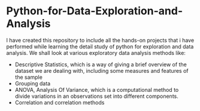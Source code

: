 # Python-for-Data-Exploration-and-Analysis

I have created this repository to include all the hands-on projects that i have performed while learning the detail study
of python for exploration and data analysis.
We shall look at various exploratory data analysis methods like: 
 

* Descriptive Statistics, which is a way of giving a brief overview of the dataset we are dealing with, including some measures and features of the sample
* Grouping data
* ANOVA, Analysis Of Variance, which is a computational method to divide variations in an observations set into different components.
* Correlation and correlation methods
